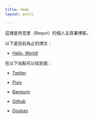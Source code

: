 ```yaml
---
title: Home
layout: posts

---
```


這裡是貝克里（Bequri）的個人主頁兼博客。

以下是目前為止的博文：

 - [Hello, World!](/blog/20140406-Hello)

在以下站點可以找到我：

 - [Twitter](https://twitter.com/bequri)
 
 - [Pixiv](http://pixiv.me/bequri)
 
 - [Bangumi](http://bangumi.tv/bequri)
 
 - [Github](https://github.com/bequri)

 - [Douban](http://www.douban.com/people/bequri)